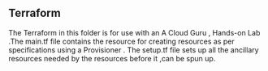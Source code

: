 ## Terraform

The Terraform in this folder is for use with an A Cloud Guru , Hands-on Lab .The main.tf file contains the resource for creating resources as per specifications using a Provisioner .
The setup.tf file sets up all the ancillary resources needed by the resources before it ,can be spun up.
